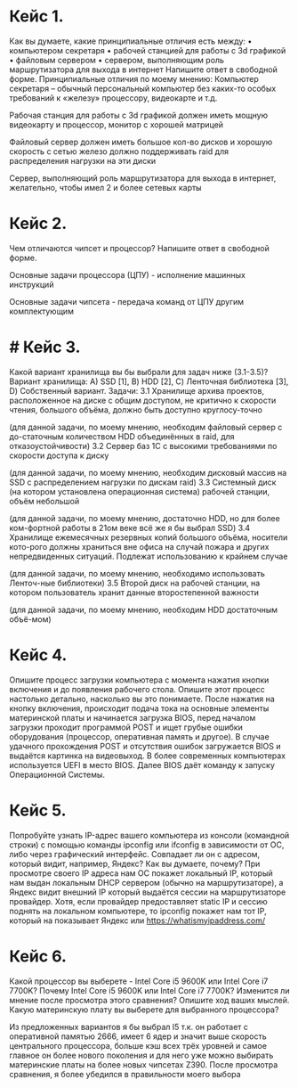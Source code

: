 # Кейс 1.
Как вы думаете, какие принципиальные отличия есть между:
•	компьютером секретаря
•	рабочей станцией для работы с 3d графикой
•	файловым сервером
•	сервером, выполняющим роль маршрутизатора для выхода в интернет
Напишите ответ в свободной форме.
Принципиальные отличия по моему мнению:
Компьютер секретаря – обычный персональный компьютер без каких-то особых требований к «железу» процессору, видеокарте и т.д.

Рабочая станция для работы с 3d графикой должен иметь мощную видеокарту и процессор, монитор с хорошей матрицей

Файловый сервер должен иметь большое кол-во дисков и хорошую скорость с сетью железо должно поддерживать raid для распределения нагрузки на эти диски

Сервер, выполняющий роль маршрутизатора для выхода в интернет, желательно, чтобы имел 2 и более сетевых карты 






# Кейс 2.
Чем отличаются чипсет и процессор? Напишите ответ в свободной форме.

Основные задачи процессора (ЦПУ) - исполнение машинных инструкций

Основные задачи чипсета - передача команд от ЦПУ другим комплектующим







# # Кейс 3.
Какой вариант хранилища вы бы выбрали для задач ниже (3.1-3.5)?
Вариант хранилища:
А) SSD [1], B) HDD [2], C) Ленточная библиотека [3], D) Собственный вариант.
Задачи:
3.1 Хранилище архива проектов, расположенное на диске с общим доступом, не критично к скорости чтения, большого объёма, должно быть доступно круглосу-точно

(для данной задачи, по моему мнению, необходим файловый сервер с до-статочным количеством HDD объединённых в raid, для отказоустойчивости)
3.2 Сервер баз 1С с высокими требованиями по скорости доступа к диску

(для данной задачи, по моему мнению, необходим дисковый массив на SSD с распределением нагрузки по дискам raid)
3.3 Системный диск (на котором установлена операционная система) рабочей станции, объём небольшой

(для данной задачи, по моему мнению, достаточно HDD, но для более ком-фортной работы в 21ом веке всё же я бы выбрал SSD)
3.4 Хранилище ежемесячных резервных копий большого объёма, носители кото-рого должны храниться вне офиса на случай пожара и других непредвиденных ситуаций. Подлежат использованию к крайнем случае

(для данной задачи, по моему мнению, необходимо использовать Ленточ-ные библиотеки)
3.5 Второй диск на рабочей станции, на котором пользователь хранит данные второстепенной важности

(для данной задачи, по моему мнению, необходим HDD достаточным объё-мом)








# Кейс 4.
Опишите процесс загрузки компьютера с момента нажатия кнопки включения и до появления рабочего стола. Опишите этот процесс настолько детально, насколько вы это понимаете.
После нажатия на кнопку включения, происходит подача тока на основные элементы материнской платы и начинается загрузка BIOS, перед началом загрузки проходит программой POST и ищет грубые ошибки оборудования (процессор, оперативная память и другое). В случае удачного прохождения POST и отсутствия ошибок загружается BIOS и выдаётся картинка на видеовыход.
В более современных компьютерах используется UEFI в место BIOS. 
Далее BIOS даёт команду к запуску Операционной Системы.


# Кейс 5.
Попробуйте узнать IP-адрес вашего компьютера из консоли (командной строки) с помощью команды ipconfig или ifconfig в зависимости от ОС, либо через графический интерфейс. Совпадает ли он с адресом, который видит, например, Яндекс? Как вы думаете, почему?
При просмотре своего IP адреса нам ОС покажет локальный IP, который нам выдан локальным DHCP сервером (обычно на маршрутизаторе), а Яндекс видит внешний IP который выдаётся сессии на маршрутизаторе провайдер.
Хотя, если провайдер предоставляет static IP и сессию поднять на локальном компьютере, то ipconfig покажет нам тот IP, который на показывает Яндекс или https://whatismyipaddress.com/



# Кейс 6.
Какой процессор вы выберете - Intel Core i5 9600K или Intel Core i7 7700K? Почему Intel Core i5 9600K или Intel Core i7 7700K? Изменится ли мнение после просмотра этого сравнения? Опишите ход ваших мыслей. Какую материнскую плату вы выберете для выбранного процессора?

Из предложенных вариантов я бы выбрал I5 т.к. он работает с оперативной памятью 2666, имеет 6 ядер и значит выше скорость центрального процессора, больше кэш всех трёх уровней и самое главное он более нового поколения и для него уже можно выбирать материнские платы на более новых чипсетах Z390.
После просмотра сравнения, я более убедился в правильности моего выбора
